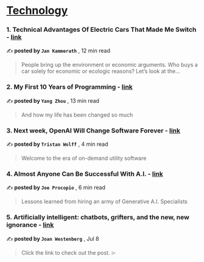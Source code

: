 
<h1><a href=https://medium.com/tag/technology/recommended target="_blank" rel="noopener noreferrer">Technology</a></h1>
<h3>1. Technical Advantages Of Electric Cars That Made Me Switch - <a href=https://medium.com/@jankammerath?source=tag_recommended_feed---------0-84----------technology----------09249665_6496_41c8_afbf_e0bd6965df8d------- target="_blank" rel="noopener noreferrer">link</a></h3>

✍️ **posted by `Jan Kammerath`** <date> , 12 min read</date>

<blockquote>People bring up the environment or economic arguments. Who buys a car solely for economic or ecologic reasons? Let’s look at the…</blockquote>

<h3>2. My First 10 Years of Programming - <a href=https://medium.com/@yangzhou1993?source=tag_recommended_feed---------1-107----------technology----------09249665_6496_41c8_afbf_e0bd6965df8d------- target="_blank" rel="noopener noreferrer">link</a></h3>

✍️ **posted by `Yang Zhou`** <date> , 13 min read</date>

<blockquote>And how my life has been changed so much</blockquote>

<h3>3. Next week, OpenAI Will Change Software Forever - <a href=https://medium.com/@tristwolff?source=tag_recommended_feed---------2-85----------technology----------09249665_6496_41c8_afbf_e0bd6965df8d------- target="_blank" rel="noopener noreferrer">link</a></h3>

✍️ **posted by `Tristan Wolff`** <date> , 4 min read</date>

<blockquote>Welcome to the era of on-demand utility software</blockquote>

<h3>4. Almost Anyone Can Be Successful With A.I. - <a href=https://medium.com/@jproco?source=tag_recommended_feed---------3-84----------technology----------09249665_6496_41c8_afbf_e0bd6965df8d------- target="_blank" rel="noopener noreferrer">link</a></h3>

✍️ **posted by `Joe Procopio`** <date> , 6 min read</date>

<blockquote>Lessons learned from hiring an army of Generative A.I. Specialists</blockquote>

<h3>5. Artificially intelligent: chatbots, grifters, and the new, new ignorance - <a href=https://medium.com/@joanwestenberg?source=tag_recommended_feed---------4-107----------technology----------09249665_6496_41c8_afbf_e0bd6965df8d------- target="_blank" rel="noopener noreferrer">link</a></h3>

✍️ **posted by `Joan Westenberg`** <date> , Jul 8</date>

<blockquote>Click the link to check out the post. ⌲</blockquote>

